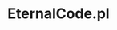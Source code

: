 ---
layout: home

title: EternalCode.pl
titleTemplate: Docs

hero:
  image: https://i.imgur.com/JDEKToH.png
  name: EternalCode.pl
  text: projects documentation
  tagline: EternalCode is a fantastic community of developers!
  actions:
    - theme: alt
      text: Visit our Github
      link: https://github.com/EternalCodeTeam/
    - theme: brand
      text: EternalCore Docs
      link: /eternalcore/introduction
    - theme: brand
      text: ChatFormatter Docs
      link: /chatformatter/introduction
    - theme: brand
      text: EternalCombat Docs
      link: /eternalcombat/introduction


features:
- icon: 💡
  title: OpenSource
  details: Our projects are mostly open source, which allows you to create pull requests from the community!
- icon: ⚡️
  title: HighQuality
  details: In our projects, we usually use high-quality methods, we also use a large number of public libraries that the community loves ❤️! 
- icon: 🛠️
  title: Lots of services
  details: We offer many programming services, all you need to do is contact us on our social media!
---